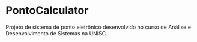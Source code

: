 # PontoCalculator
Projeto de sistema de ponto eletrônico desenvolvido no curso de Análise e Desenvolvimento de Sistemas na UNISC.
